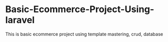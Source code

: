 # Basic-Ecommerce-Project-Using-laravel
This is basic ecommerce project using template mastering, crud, database
